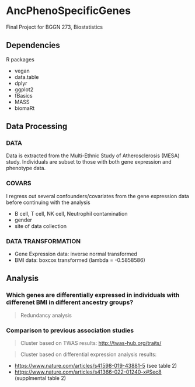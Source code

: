 # AncPhenoSpecificGenes

Final Project for BGGN 273, Biostatistics

## Dependencies

R packages

- vegan
- data.table
- dplyr
- ggplot2
- fBasics
- MASS
- biomaRt

## Data Processing

### DATA

Data is extracted from the Multi-Ethnic Study of Atherosclerosis (MESA) study. Individuals are subset to those with both gene expression and phenotype data.

### COVARS

I regress out several confounders/covariates from the gene expression data before continuing with the analysis

- B cell, T cell, NK cell, Neutrophil contamination
- gender
- site of data collection

### DATA TRANSFORMATION

- Gene Expression data: inverse normal transformed
- BMI data: boxcox transformed (lambda = -0.5858586)

## Analysis

### Which genes are differentially expressed in individuals with differenet BMI in different ancestry groups?

> Redundancy analysis

### Comparison to previous association studies

> Cluster based on TWAS results: http://twas-hub.org/traits/

> Cluster based on differential expression analysis results:
- https://www.nature.com/articles/s41598-019-43881-5 (see table 2)
- https://www.nature.com/articles/s41366-022-01240-x#Sec8 (supplmental table 2)
